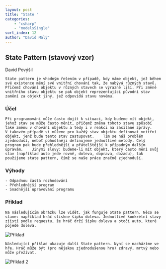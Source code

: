 ```yaml
---
layout: post
title: "State "
categories:
    - "csharp"
    - "modelsSingle"
sort_index: 12
author: "David Malý"
--- 
```



## State Pattern (stavový vzor)


David Povýšil



    State pattern je vhodným řešením v případě, kdy máme objekt, jež během své existence mění své vnitřní chování tak, že nabývá různých stavů.    Přičemž chování objektu v různých stavech se výrazně liší. Při změně vnitřního stavu objektu se pak objekt reprezentující původní stav zamění za objekt jiný, jež odpovídá stavu novému.


###  Účel 


    Při programování může často dojít k situaci, kdy budeme mít objekt, jehož stav se může často měnit, přičemž změna tohoto stavu způsobí také změnu v chování objektu a tedy i v reakci na zasílané zprávy.    V takovém případě si můžeme pro každý stav objektu definovat vnitřní objekt, jenž bude tento stav zastupovat.    Tím se náš problém zjednoduší, neboť pohodlněji definujeme jednotlivé metody. Celý program pak bude přehlednější a přátelštější k případným dalším úpravám.    Jinými slovy: budeme-li mít objekt, který často mění svůj stav (například auto jede rovně, doleva, doprava, dozadu), tak použijeme state pattern, čímž se naše práce značně zjednoduší.


### Výhody


    - Odpadnou častá rozhodování 
    - Přehlednější program 
    - Snadnější upravování programu


### Příklad


    Na následujícím obrázku lze vidět, jak funguje State pattern. Něco se stane: například hráč stiskne šipku doleva. Jednotlivé konkrétní stavy zjistí podle requestu, že hráč drží šipku doleva a otočí auto, které pojede doleva.

![Příklad](https://upload.wikimedia.org/wikipedia/commons/thumb/e/e8/State_Design_Pattern_UML_Class_Diagram.svg/470px-State_Design_Pattern_UML_Class_Diagram.svg.png)

    Následující příklad ukazuje další State pattern. Nyní se nacházíme ve hře. Hráč může být (pro nějakou zjednodušenou hru) zdravý, mrtvý nebo může přežívat.

![Příklad 2](http://st1.vchensubeswogfpjoq.netdna-cdn.com/wp-content/uploads/2015/01/State-Design-Pattern-Java.png)